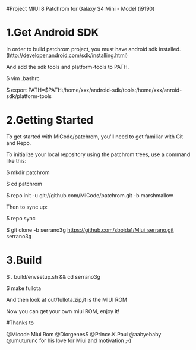 #Project MIUI 8 Patchrom for Galaxy S4 Mini - Model (i9190)

# 1.Get Android SDK

In order to build patchrom project, you must have android sdk installed.(http://developer.android.com/sdk/installing.html)

And add the sdk tools and platform-tools to PATH.

$ vim .bashrc

$ export PATH=$PATH:/home/xxx/android-sdk/tools:/home/xxx/anroid-sdk/platform-tools

# 2.Getting Started

To get started with MiCode/patchrom, you'll need to get familiar with Git and Repo.

To initialize your local repository using the patchrom trees, use a command like this:

$ mkdir patchrom

$ cd patchrom

$ repo init -u git://github.com/MiCode/patchrom.git -b marshmallow

Then to sync up:

$ repo sync

$ git clone -b serrano3g https://github.com/sboida1/Miui_serrano.git serrano3g

# 3.Build

$ . build/envsetup.sh && cd serrano3g

$ make fullota

And then look at out/fullota.zip,it is the MIUI ROM

Now you can get your own miui ROM, enjoy it!

#Thanks to

@Micode Miui Rom
@DiorgenesS 
@Prince.K.Paul 
@aabyebaby 
@umuturunc for his love for Miui and motivation ;-)
